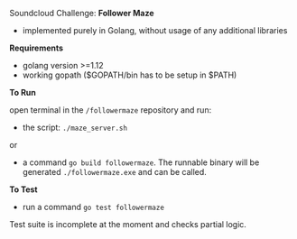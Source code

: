 Soundcloud Challenge: **Follower Maze**

- implemented purely in Golang, without usage of any additional libraries

**Requirements**
 - golang version >=1.12
 - working gopath ($GOPATH/bin has to be setup in $PATH)

**To Run**
 
 open terminal in the ``/followermaze`` repository and run:
 - the script: ``./maze_server.sh``

or
 - a command ``go build followermaze``. 
 The runnable binary will be generated ``./followermaze.exe`` and can be called.
 
 **To Test**
 
 - run a command ``go test followermaze``
 
 Test suite is incomplete at the moment and checks partial logic.
 
